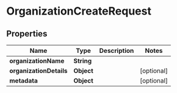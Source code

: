 

# OrganizationCreateRequest


## Properties

| Name | Type | Description | Notes |
|------------ | ------------- | ------------- | -------------|
|**organizationName** | **String** |  |  |
|**organizationDetails** | **Object** |  |  [optional] |
|**metadata** | **Object** |  |  [optional] |



